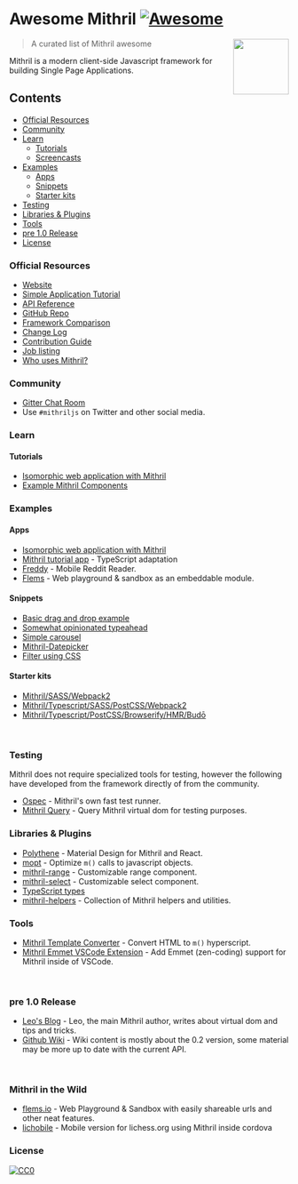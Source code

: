 # Awesome Mithril [![Awesome](https://cdn.rawgit.com/sindresorhus/awesome/d7305f38d29fed78fa85652e3a63e154dd8e8829/media/badge.svg)](https://github.com/sindresorhus/awesome)

[<img src="https://mithril.js.org/logo.svg" align="right" width="100">](https://mithril.js.org)

> A curated list of Mithril awesome

Mithril is a modern client-side Javascript framework for building Single Page Applications.

## Contents

- [Official Resources](#official-resources)
- [Community](#community)
- [Learn](#learn)
  * [Tutorials](#tutorials)
  * [Screencasts](#screencasts)
- [Examples](#examples)
  * [Apps](#apps)
  * [Snippets](#snippets)
  * [Starter kits](#starter-kits)
- [Testing](#testing)
- [Libraries & Plugins](#libraries--plugins)
- [Tools](#tools)
- [pre 1.0 Release](#pre-10-release)
- [License](#license)

### Official Resources

- [Website](https://mithril.js.org/)
- [Simple Application Tutorial](https://mithril.js.org/simple-application.html)
- [API Reference](https://mithril.js.org/api.html)
- [GitHub Repo](https://github.com/MithrilJS/mithril.js)
- [Framework Comparison](https://mithril.js.org/framework-comparison.html)
- [Change Log](https://mithril.js.org/change-log.html)
- [Contribution Guide](https://mithril.js.org/contributing.html)
- [Job listing](https://github.com/MithrilJS/mithril.js/wiki/JOBS)
- [Who uses Mithril?](https://github.com/MithrilJS/mithril.js/wiki/Who-Uses-Mithril)


### Community

- [Gitter Chat Room](https://gitter.im/mithriljs/mithril.js)
- Use `#mithriljs` on Twitter and other social media.

### Learn

#### Tutorials

- [Isomorphic web application with Mithril](https://isomorphic-mithril.mvlabs.it/en/)
- [Example Mithril Components](https://mithril-examples.firebaseapp.com/)

### Examples

#### Apps

- [Isomorphic web application with Mithril](https://github.com/mvlabs/isomorphic-mithril)
- [Mithril tutorial app](https://github.com/spacejack/mithril-tutorial-ts) - TypeScript adaptation
- [Freddy](https://github.com/spacejack/freddy) - Mobile Reddit Reader.
- [Flems](https://github.com/porsager/flems) - Web playground & sandbox as an embeddable module.

#### Snippets

- [Basic drag and drop example](https://codepen.io/grilchgristle/pen/rmaZag)
- [Somewhat opinionated typeahead](https://codepen.io/grilchgristle/pen/pPvGRg)
- [Simple carousel](https://github.com/spacejack/m-carousel)
- [Mithril-Datepicker](https://github.com/CreaturesInUnitards/mithril-datepicker)
- [Filter using CSS](https://flems.io/#0=N4IgzgpgNhDGAuEAmIBcIB0ArMIA0IAZgJYy6oDaoAdgIYC2EamAFvPVPiLAPbWL9mIAL54aDJumy4CvfhEHo5YeAAI6jMKoC8qgOQAZWgFcATtFUBRWqfgtaqgFLGoxJz1NI+qgCq0A7tQAng4A4hAeAObEtNTUqgBi5kgQpsSwANYOAIJxxFmqANIKQRDw8A4AsjbE1BCq2QBGpgy+PG7hURCxdFZI-rUOAGq0MGkOAOq11MSEyaoAQhAAbr4QYGAOAEqxKfXZngqJtPDE9LQsqgDKxptxDgCSaVrVpssOV7EO1qZ1KrX1BbmaheeIGMrpGLuSDleoATVoYHoANUr0iCnqlR49nojCQRQUSFGqi2xkaR0csTKiESyVS6Q+xKGZQcAHkZhVVEZlnwoZYkEE7EUar1CsQAF7ioKqIbEHhQHKuSANahYaAMtqNGJaQonel1VHEcbxV5BBUgvQYMAAB1c8AAFHp9ABKAA61HdMDUAEdjKlpbo9Hp3apQ6p3fQMPQeMZ+PavLBjIx+BhGjwBXhVMAQ6plsQIP5UKp7c6dAA+VQUHOh+iO2rW4zwPSZ7PxMOh95QP1F33+vDVsO86gN+BF+raCu90wB1QQDAVUzo+AYTt++c8Aw8fypADCiIgJYHwmd-bbNcdKjNEGbqin0oAZPfVAADAehjB31SuVDUHgOiinPAMCqAAVLorogAAJMAd7CBBAC6patu27ZIMQNoKkERa-nUb6qHBZ4vieA61noaHLB+frTs2eEaOsUa0Na9rxBOeHnnorg3shKHtoBMDYeum7bqYe6QIehHtqI6huhJqgye28mqPB7rHiIYggHRzAYLAGxcHIAjwEIwjwQQrjUBk5BUCAZicOgbDwNaYCoAA9M5sbWhkkTaTw9DOcidhpJwBDwEE1qSCAOAiPBwhAA)

#### Starter kits

- [Mithril/SASS/Webpack2](https://github.com/CreaturesInUnitards/mithril-sass-webpack-starter)
- [Mithril/Typescript/SASS/PostCSS/Webpack2](https://github.com/spacejack/mithril-webpack-ts)
- [Mithril/Typescript/PostCSS/Browserify/HMR/Budō](https://github.com/spacejack/mithril-browserify-ts-budo)

<br>

### Testing

Mithril does not require specialized tools for testing, however the following have developed from the framework directly of from the community.

- [Ospec](https://github.com/MithrilJS/mithril.js/tree/rewrite/ospec) - Mithril's own fast test runner.
- [Mithril Query](https://github.com/MithrilJS/mithril-query) - Query Mithril virtual dom for testing purposes.


### Libraries & Plugins

- [Polythene](https://github.com/ArthurClemens/Polythene) - Material Design for Mithril and React.
- [mopt](https://github.com/MithrilJS/mopt) - Optimize `m()` calls to javascript objects.
- [mithril-range](https://www.npmjs.com/package/mithril-range) - Customizable range component.
- [mithril-select](https://www.npmjs.com/package/mithril-select) - Customizable select component.
- [TypeScript types](https://www.npmjs.com/package/@types/mithril)
- [mithril-helpers](https://github.com/isiahmeadows/mithril-helpers) - Collection of Mithril helpers and utilities.


### Tools

- [Mithril Template Converter](http://arthurclemens.github.io/mithril-template-converter/) - Convert HTML to `m()` hyperscript.
- [Mithril Emmet VSCode Extension](https://marketplace.visualstudio.com/items?itemName=FallenMax.mithril-emmet) - Add Emmet (zen-coding) support for Mithril inside of VSCode.

<br>

### pre 1.0 Release

- [Leo's Blog](http://lhorie.github.io/mithril-blog/) - Leo, the main Mithril author, writes about virtual dom and tips and tricks.
- [Github Wiki](https://github.com/MithrilJS/mithril.js/wiki) - Wiki content is mostly about the 0.2 version, some material may be more up to date with the current API.

<br>

### Mithril in the Wild

- [flems.io](https://flems.io) - Web Playground & Sandbox with easily shareable urls and other neat features.
- [lichobile](https://lichess.org/mobile) - Mobile version for lichess.org using Mithril inside cordova

### License

[![CC0](http://mirrors.creativecommons.org/presskit/buttons/88x31/svg/cc-zero.svg)](https://creativecommons.org/publicdomain/zero/1.0/)
